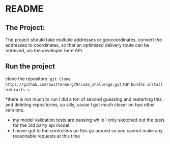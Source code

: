 # README

## The Project: 
The project should take multiple addresses or geocoordinates, convert the addresses to coordinates, so that an optimized delivery route can be retrieved, via the developer here API.

## Run the project

clone the repository: ```git clone https://github.com/bwittenberg79/code_challenge.git```
run ```bundle install```
run ```rails s```

*there is not much to run I did a ton of second guessing and restarting this, and deleting repositories, so silly, cause I got much closer on two other versions.

- my model validation tests are passing while I only sketched out the tests for the 3rd party api model
- I never got to the controllers on this go around so you cannot make any reasonable requests at this time